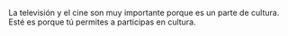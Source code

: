 La televisión y el cine son muy importante porque es un parte de cultura. Esté es porque tú permites a participas en cultura.